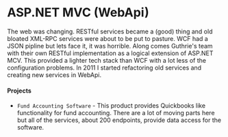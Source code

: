 # ASP.NET MVC (WebApi)
The web was changing.  RESTful services became a (good) thing and old bloated XML-RPC services were about to be put to pasture.  WCF had a JSON pipline but lets face it, it was horrible.  Along comes Guthrie's team with their own RESTful implementation as a logical extension of ASP.NET MCV.  This provided a lighter tech stack than WCF with a lot less of the configuration problems.  In 2011 I started refactoring old services and creating new services in WebApi.

#### Projects
* `Fund Accounting Software` - This product provides Quickbooks like functionality for fund accounting.  There are a lot of moving parts here but all of the services, about 200 endpoints, provide data access for the software.
